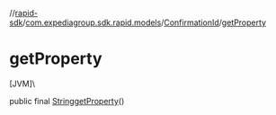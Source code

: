 //[rapid-sdk](../../../index.md)/[com.expediagroup.sdk.rapid.models](../index.md)/[ConfirmationId](index.md)/[getProperty](get-property.md)

# getProperty

[JVM]\

public final [String](https://docs.oracle.com/javase/8/docs/api/java/lang/String.html)[getProperty](get-property.md)()
